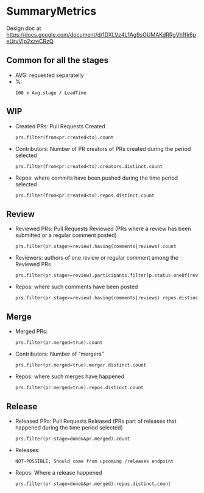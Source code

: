 # SummaryMetrics

Design doc at https://docs.google.com/document/d/1DXLVz4L1Ag9sOUMAKdRRgVh1fk6peUrvVIp2xzeCRzQ

## Common for all the stages

- AVG:
    requested separatelly
- %:
  ```
  100 x Avg.stage / LeadTime
  ```

## WIP
- Created PRs: Pull Requests Created
  ```
  prs.filter(from<pr.created<to).count
  ```
- Contributors: Number of PR creators of PRs created during the period selected
  ```
  prs.filter(from<pr.created<to).creators.distinct.count
  ```
- Repos: where commits have been pushed during the time period selected
  ```
  prs.filter(from<pr.created<to).repos.distinct.count
  ```

## Review
- Reviewed PRs: Pull Requests Reviewed (PRs where a review has been submitted or a regular comment posted)
  ```
  prs.filter(pr.stage>=review).having(comments|reviews).count
  ```
- Reviewers: authors of one review or regular comment among the Reviewed PRs
  ```
  prs.filter(pr.stage>=review).participants.filter(p.status.oneOf(reviewer,commenter)).distinct.count
  ```
- Repos: where such comments have been posted
  ```
  prs.filter(pr.stage>=review).having(comments|reviews).repos.distinct.count
  ```

## Merge
- Merged PRs:
  ```
  prs.filter(pr.merged=true).count
  ```
- Contributors: Number of “mergers”
  ```
  prs.filter(pr.merged=true).merger.distinct.count
  ```
- Repos: where such merges have happened
  ```
  prs.filter(pr.merged=true).repos.distinct.count
  ```

## Release
- Released PRs: Pull Requests Released (PRs part of releases that happened during the time period selected)
  ```
  prs.filter(pr.stage=done&&pr.merged).count
  ```
- Releases:
  ```
  NOT-POSSIBLE; Should come from upcoming /releases endpoint
  ```
- Repos: Where a release happened
  ```
  prs.filter(pr.stage=done&&pr.merged).repos.distinct.count
  ```

